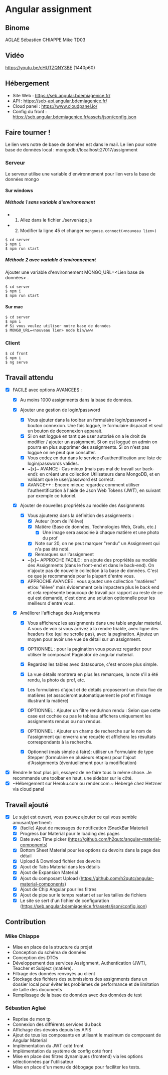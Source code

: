 # Angular assignment

## Binome
AGLAE Sébastien
CHIAPPE Mike
TD03

## Vidéo
https://youtu.be/cHUTZQNY3BE (1440p60)

## Hébergement
- Site Web : https://seb.angular.bdemiagenice.fr/
- API : https://seb-api.angular.bdemiagenice.fr/
- Cloud panel : https://www.cloudpanel.io/
- Config du front : https://seb.angular.bdemiagenice.fr/assets/json/config.json

## Faire tourner !
Le lien vers notre de base de données est dans le mail.
Le lien pour votre base de données local : mongodb://localhost:27017/assignment
### Serveur
Le serveur utilise une variable d'environnement pour lien vers la base de données mongo
#### Sur windows
##### Méthode 1 sans variable d'environnement
- 1. Allez dans le fichier ./server/app.js
- 2. Modifier la ligne 45 et changer `mongoose.connect(<nouveau lien>)`
```
$ cd server
$ npm i
$ npm run start
```

##### Méthode 2 avec variable d'environnement
Ajouter une variable d'environnement MONGO_URL=<Lien base de données> .
```
$ cd server
$ npm i
$ npm run start
```
#### Sur mac
```
$ cd server
$ npm i
# Si vous voulez utiliser notre base de données
$ MONGO_URL=<nouveau lien> node bin/www
```

### Client
```
$ cd front
$ npm i
$ ng serve
```

## Travail attendu
- [x] FACILE avec options AVANCEES :
  - [x] Au moins 1000 assignments dans la base de données. 
  - [x] Ajouter une gestion de login/password
    - [x] Vous ajouter dans la toolbar un formulaire login/password + bouton connexion. Une fois loggué, le formulaire disparait et seul un bouton de deconnexion apparait.
    - [x] Si on est loggué en tant que user autorisé on a le droit de modifier / ajouter un assignment. Si on est loggué en admin on pourra en plus supprimer des assignments. Si on n'est pas loggué on ne peut que consulter.
    - [x] Vous codez en dur dans le service d'authentification une liste de login/passwords valides.
    - ~[x]~ AVANCE : Cas mieux (mais pas mal de travail sur back-end): en créant une collection Utilisateurs dans MongoDB, et en validant que le user/password est correct.
 
    - [x] AVANCE++ : Encore mieux: regardez comment utiliser l'authentification à l'aide de Json Web Tokens (JWT), en suivant par exemple ce tutoriel. 
  
  - [x] Ajouter de nouvelles propriétés au modèle des Assignments
    - [x] Vous ajouterez dans la définition des assignments : 
      - [x] Auteur (nom de l'élève)
      - [x] Matière (Base de données, Technologies Web, Grails, etc.)
        - [x] Une image sera associée à chaque matière et une photo du prof
      - [x] Note sur 20, on ne peut marquer "rendu" un Assignment qui n'a pas été noté.
      - [x] Remarques sur l'assignment
 
    - ~[x]~ APPROCHE FACILE : on ajoute des propriétés au modèle des Assignments (dans le front-end et dans le back-end). On n'ajoute pas de nouvelle collection à la base de données. C'est ce que je recommande pour la plupart d'entre vous.
    - [x] APPROCHE AVANCEE : vous ajoutez une collection "matières" et/ou "élève" mais évidemment cela impactera plus le back end et cela représente beaucoup de travail par rapport au reste de ce qui est demandé, c'est donc une solution optionnelle pour les meilleurs d'entre vous.
 
  - [x] Améliorer l'affichage des Assignments
    - [x] Vous afficherez les assignments dans une table angular material. A vous de voir si vous arrivez à la rendre triable, avec ligne des headers fixe (qui ne scrolle pas), avec la pagination. Ajoutez un moyen pour avoir une vue de détail sur un assignment.
    - [x] OPTIONNEL : pour la pagination vous pouvez regarder pour utiliser le composant Paginator de angular material.
    - [x] Regardez les tables avec datasource, c'est encore plus simple.
    - [x] La vue détails montrera en plus les remarques, la note s'il a été rendu, la photo du prof, etc.
    - [x] Les formulaires d'ajout et de détails proposeront un choix fixe de matières (et associeront automatiquement le prof et l'image illustrant la matière)
 
    - [x] OPTIONNEL : Ajouter un filtre rendu/non rendu : Selon que cette case est cochée ou pas le tableau affichera uniquement les assignments rendus ou non rendus.
 
    - [x] OPTIONNEL : Ajouter un champ de recherche sur le nom de l'assignment qui enverra une requête et affichera les résultats correspondants à la recherche.
 
    - [x] Optionnel (mais simple à faire): utiliser un Formulaire de type Stepper (formulaire en plusieurs étapes) pour l'ajout d'Assignments (éventuellement pour la modification)

- [x] Rendre le tout plus joli, essayez de ne faire tous la même chose. Je recommande une toolbar en haut, une sidebar sur le côté.
- [x] ~Hébergement sur Heroku.com ou render.com.~ Hebergé chez Hetzner via cloud panel

## Travail ajouté
- [x] Le sujet est ouvert, vous pouvez ajouter ce qui vous semble amusant/pertinent:
  - [x] (facile) Ajout de messages de notification (SnackBar Material)
  - [x] Progress bar Material pour le loading des pages
  - [x] Date avec Time picker (https://github.com/h2qutc/angular-material-components)
  - [x] Bottom Sheet Material pour les options du devoirs dans la page des détail
  - [x] Upload & Download fichier des devoirs
  - [x] Ajout de Tabs Material dans les détails
  - [x] Ajout de Expansion Material
  - [x] Ajout du composant Upload (https://github.com/h2qutc/angular-material-components)
  - [x] Ajout de Chip Angular pour les filtres
  - [x] Ajout de pipe sur le temps restant et sur les tailles de fichiers
  - [x] Le site se sert d'un fichier de configuration (https://seb.angular.bdemiagenice.fr/assets/json/config.json)
  
## Contribution
### Mike Chiappe
- Mise en place de la structure du projet
- Conception du schéma de données
- Conception des DTOs
- Développement des services Assignment, Authentication (JWT), Teacher et Subject (matière).
- Filtrage des données renvoyés au client
- Stockage des fichiers des submissions des assignments dans un dossier local pour éviter les problèmes de performance et de limitation de taille des documents
- Remplissage de la base de données avec des données de test

### Sébastien Aglaé
- Reprise de mon tp
- Connexion des différents services du back
- Affichage des devoirs depuis les APIS
- Ajout de tous les composants en utilisant le maximum de composant de Angular Material
- Implémentation du JWT coté front
- Implémentation du système de config coté front
- Mise en place des filtres dynamiques (frontend) via les options sélectionnées par l'utilisateur
- Mise en place d'un menu de débogage pour faciliter les tests.

